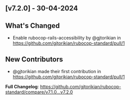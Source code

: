 ## [v7.2.0] - 30-04-2024
## What's Changed
* Enable rubocop-rails-accessibility by @gjtorikian in https://github.com/gjtorikian/rubocop-standard/pull/1

## New Contributors
* @gjtorikian made their first contribution in https://github.com/gjtorikian/rubocop-standard/pull/1

**Full Changelog**: https://github.com/gjtorikian/rubocop-standard/compare/v7.1.0...v7.2.0
